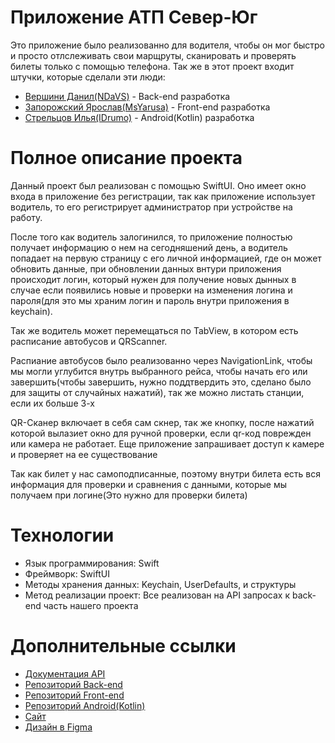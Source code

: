 Приложение АТП Север-Юг
=====================================================================================================================================================================

Это приложение было реализованно для водителя, чтобы он мог быстро и просто отлслеживать свои марщруты, сканировать и проверять билеты только с помощью телефона. Так же в этот проект входит штучки, которые сделали эти люди:

- [Вершини Данил(NDaVS)](https://github.com/NDaVS) - Back-end разработка
- [Запорожский Ярослав(MsYarusa)](https://github.com/NDaVS) - Front-end разработка
- [Стрельцов Илья(IDrumo)](https://github.com/NDaVS) - Android(Kotlin) разработка

Полное описание проекта
=====================================================================================================================================================================

Данный проект был реализован с помощью SwiftUI. Оно имеет окно входа в приложение без регистрации, так как приложение использует водитель, то его регистрирует администратор при устройстве на работу. 


После того как водитель залогинился, то приложение полностью получает информацию о нем на сегодняшений день, а водитель попадает на первую страницу с его личной информацией, где он может обновить данные, при обновлении данных внтури приложения происходит логин, который нужен для получение новых дынных в случае если появились новые и проверки на изменения логина и пароля(для это мы храним логин и пароль внутри приложения в keychain). 


Так же водитель может перемещаться по TabView, в котором есть расписание автобусов и QRScanner.

Распиание автобусов было реализованно через NavigationLink, чтобы мы могли углубится внутрь выбранного рейса, чтобы начать его или завершить(чтобы завершить, нужно поддтвердить это, сделано было для защиты от случайных нажатий), так же можно листать станции, если их больше 3-х

QR-Сканер включает в себя сам скнер, так же кнопку, после нажатий которой вылазиет окно для ручной проверки, если qr-код поврежден или камера не работает. Еще приложение запрашивает доступ к камере и проверяет на ее существование

Так как билет у нас самоподписанные, поэтому внутри билета есть вся информация для проверки и сравнения с данными, которые мы получаем при логине(Это нужно для проверки билета)


Технологии
=====================================================================================================================================================================

- Язык программирования: Swift
- Фреймворк: SwiftUI
- Методы хранения данных: Keychain, UserDefaults, и структуры
- Метод реализации проект: Все реализован на API запросах к back-end часть нашего проекта

Дополнительные ссылки
====================================================================================================================================================================

- [Документация API](https://tiny-front-f59.notion.site/API-5de5f2b68c8040a4b3428ec7a35a7e09)
- [Репозиторий Back-end](https://github.com/NDaVS/ATP)
- [Репозиторий Front-end](https://github.com/MsYarusa/SeverUg_frontend)
- [Репозиторий Android(Kotlin)](https://github.com/IDrumo/North-South)
- [Сайт](https://ylzaporozhskiy.ru/)
- [Дизайн в Figma](https://www.figma.com/file/Qd1odMcGghZGG4NGTVKVFo/%D0%A5%D0%B5%D1%85%D0%B5?type=design&node-id=11954%3A2&mode=design&t=4y6XE2cm8AyK7qqW-1)
